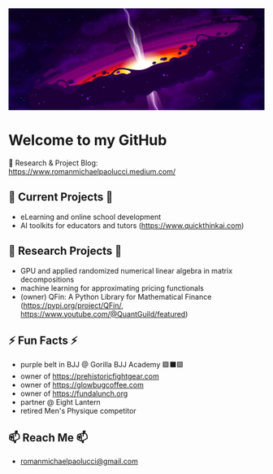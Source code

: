 <img src="void.jpeg" style="object-fit: cover; width:1200px; height:200px;"/>

# Welcome to my GitHub

💬 Research & Project Blog: https://www.romanmichaelpaolucci.medium.com/

## 🌱 Current Projects 🌱
-  eLearning and online school development
-  AI toolkits for educators and tutors (https://www.quickthinkai.com)

## 🔭 Research Projects 🔭
- GPU and applied randomized numerical linear algebra in matrix decompositions
- machine learning for approximating pricing functionals
- (owner) QFin: A Python Library for Mathematical Finance (https://pypi.org/project/QFin/, https://www.youtube.com/@QuantGuild/featured)

## ⚡ Fun Facts ⚡
- purple belt in BJJ @ Gorilla BJJ Academy 🟪⬛🟪
- owner of https://prehistoricfightgear.com
- owner of https://glowbugcoffee.com
- owner of https://fundalunch.org
- partner @ Eight Lantern
- retired Men's Physique competitor

## 📫 Reach Me 📫
- romanmichaelpaolucci@gmail.com

<!--
**romanmichaelpaolucci/RomanMichaelPaolucci** is a ✨ _special_ ✨ repository because its `README.md` (this file) appears on your GitHub profile.

Here are some ideas to get you started:

- 🔭 I’m currently working on ...
- 🌱 I’m currently learning ...
- 👯 I’m looking to collaborate on ...
- 🤔 I’m looking for help with ...
- 💬 Ask me about ...
- 📫 How to reach me: ...
- 😄 Pronouns: ...
- ⚡ Fun fact: ...
-->
